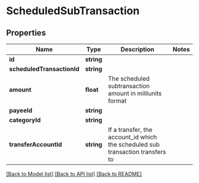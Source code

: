 # ScheduledSubTransaction

## Properties
Name | Type | Description | Notes
------------ | ------------- | ------------- | -------------
**id** | **string** |  | 
**scheduledTransactionId** | **string** |  | 
**amount** | **float** | The scheduled subtransaction amount in milliunits format | 
**payeeId** | **string** |  | 
**categoryId** | **string** |  | 
**transferAccountId** | **string** | If a transfer, the account_id which the scheduled sub transaction transfers to | 

[[Back to Model list]](../README.md#documentation-for-models) [[Back to API list]](../README.md#documentation-for-api-endpoints) [[Back to README]](../README.md)


